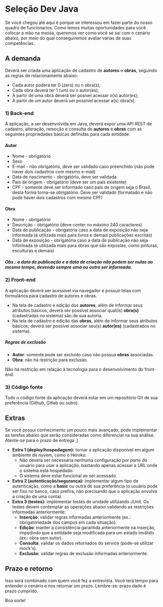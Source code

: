 # Seleção Dev Java
Se você chegou até aqui é porque se interessou em fazer parte do nosso quadro de funcionarios. Como temos muitas oportunidades para você colocar a mão na massa, queremos ver como você se sai com o cenário abaixo, por meio do qual conseguiremos avaliar várias de suas competências.

## A demanda
Deverá ser criada uma aplicação de cadastro de **autores** e **obras**, seguindo as regras de relacionamento abaixo:
 - Cada autor poderá ter 0 (zero) ou n obra(s);
 - Cada obra deverá ter 1 (um) ou n autor(es);
 - A partir de uma obra deverá ser posível acessar o(s) autor(es);
 - A partir de um autor deverá ser possível acessar a(s) obra(s).

###  1) Back-end
A aplicação, a ser desenvolvida em Java, deverá expor uma API REST de cadastro, alteração, remoção e consulta de **autores** e **obras** com as seguintes propriedades básicas definidas para cada entidade:

#### Autor
 - Nome - obrigatório
 - Sexo
 - E-mail - não obrigatório, deve ser validado caso preenchido (não pode haver dois cadastros com mesmo e-mail)
 - Data de nascimento - obrigatório, deve ser validada
 - País de origem - obrigatório (deve ser um país existente)
 - CPF - somente deve ser informado caso país de origem seja o Brasil, desta forma torna-se obrigatório. Deve ser validado (formatado e não pode haver dois cadastros com mesmo CPF)

#### Obra
 - Nome - obrigatório
 - Descrição - obrigatório (deve conter no máximo 240 caracteres)
 - Data de publicação - obrigatória caso a data de exposição não seja informada (é utilizada mais para livros e demais publicações escritas)
 - Data de exposição - obrigatória caso a data de publicação não seja informada (é utilizada mais para obras que são expostas, como pinturas, esculturas e demais)
 
##### Obs.: a data de publicação e a data de criação não podem ser nulas ao mesmo tempo, devendo sempre uma ou outra ser informada.

### 2) Front-end
A aplicação deverá ser acessível via navegador e possuir telas com formulários para cadastro de autores e obras. 

 - Na tela de cadastro e edição dos **autores**, além de informar seus atributos básicos, deverá ser possível associar qual(is) **obra(s)** (cadastradas no sistema) são de sua autoria.
 - Na tela de cadastro e edição das **obras**, além de informar seus atributos básicos, deverá ser possível associar seu(s) **autor(es)** (cadastrados no sistema).

##### Regras de exclusão
 - **Autor**: somente pode ser excluído caso não possua **obras** associadas.
 - **Obra**: não há restrição para exclusão.

Não há restrição em relação à tecnologia para o desenvolvimento do front-end.

### 3) Código fonte
 Todo o código fonte da aplicação deverá estar em um repositório Git de sua preferência (Github, Gitlab ou outro).
 
## Extras
Se você possui conhecimento um pouco mais avançado, pode implementar as tarefas abaixo que serão consideradas como diferencial na sua análise. Atente-se para o prazo de entrega ;)
* **Extra 1 (deploy/hospedagem):** tornar a aplicação disponível em algum ambiente de nuvem, como o Heroku:
  * Não deverá ser necessária nenhuma configuração por parte do usuário para usar a aplicação, bastando apenas acessar a URL onde o sistema está hospedado.
  * O sistema deve estar funcional ao ser acessado.
* **Extra 2 (autenticação/segurança):** implementar algum tipo de autenticação, como a **basic** ou outra de sua preferência (o usuário pode ser fixo no banco, caso prefira, não precisando que a aplicação envolva a criação de uma conta).
* **Extra 3 (testes):** implementar testes de unidade utilizando JUnit. Os testes devem contemplar as operações abaixo validando as restrições informadas anteriormente:
  * **Inserção**: validar regras informadas anteriormente (ex.: obrigatoriedade dos campos em cada situação).
  * **Edição**: manter a consistência garantida anteriormente na inserção, impedindo que a entidade seja modificada para um estado inválido (ex.: obra sem autor).
  * **Consulta**: validar os dados retornados do service (pode-se utilizar mock's).
  * **Exclusão**: validar regras de exclusão informadas anteriormente.

## Prazo e retorno
Isso será combinado com quem você fez a entrevista. Você terá tempo para entender o cenário e nos retornar um prazo.
Lembre-se: prazo dado é prazo cumprido.

Boa sorte!
